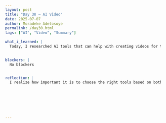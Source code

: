 ```yaml
---
layout: post
title: "Day 30 – AI Video"
date: 2025-07-07
author: Moradeke Adetosoye
permalink: /day30.html
tags: ["AI", "Video", "Summary"]

what_i_learned: |
  Today, I researched AI tools that can help with creating videos for the website. I focus on platforms that offer features like text-to-video conversion, voiceovers, subtitles, and customization options that don’t require advanced editing skills. I look into tools that can take written content or images and turn them into short, engaging videos that match the tone and purpose of the site. I also compare pricing, export quality, and ease of use to figure out which ones would be most practical for our project. This research helps lay the groundwork for how we might present information more visually and make the site more interactive.

  
blockers: |
  No blockers


reflection: |
  I realize how important it is to choose the right tools based on both function and ease of use. A lot of the platforms offer similar features, but not all of them align with our needs or skill level. Some are too complex, while others lack flexibility. This process shows me that even when tools seem helpful, they need to be practical for the team to use efficiently. It also reminds me that visuals—especially video—can be a powerful way to share information, but only if the tools behind them actually support our goals.






  
---
```


